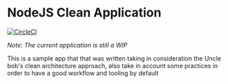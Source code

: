 # NodeJS Clean Application

[![CircleCI](https://circleci.com/gh/bixlabs/ts-express-app-example.svg?style=svg)](https://circleci.com/gh/bixlabs/ts-express-app-example)

_*Note*: The current application is still a WIP_ 

This is a sample app that that was written taking in consideration the Uncle bob's clean architecture approach, also
take in account some practices in order to have a good workflow and tooling by default
